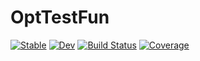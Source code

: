 # OptTestFun

[![Stable](https://img.shields.io/badge/docs-stable-blue.svg)](https://AllanAmorim.github.io/OptTestFun.jl/stable/)
[![Dev](https://img.shields.io/badge/docs-dev-blue.svg)](https://AllanAmorim.github.io/OptTestFun.jl/dev/)
[![Build Status](https://github.com/AllanAmorim/OptTestFun.jl/actions/workflows/CI.yml/badge.svg?branch=master)](https://github.com/AllanAmorim/OptTestFun.jl/actions/workflows/CI.yml?query=branch%3Amaster)
[![Coverage](https://codecov.io/gh/AllanAmorim/OptTestFun.jl/branch/master/graph/badge.svg)](https://codecov.io/gh/AllanAmorim/OptTestFun.jl)
